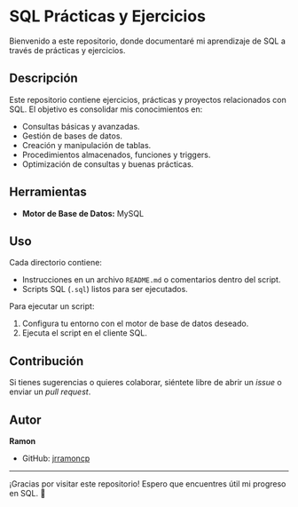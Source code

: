 # SQL Prácticas y Ejercicios

Bienvenido a este repositorio, donde documentaré mi aprendizaje de SQL a través de prácticas y ejercicios.

## Descripción

Este repositorio contiene ejercicios, prácticas y proyectos relacionados con SQL. El objetivo es consolidar mis conocimientos en:
- Consultas básicas y avanzadas.
- Gestión de bases de datos.
- Creación y manipulación de tablas.
- Procedimientos almacenados, funciones y triggers.
- Optimización de consultas y buenas prácticas.


## Herramientas

- **Motor de Base de Datos:** MySQL

## Uso

Cada directorio contiene:
- Instrucciones en un archivo `README.md` o comentarios dentro del script.
- Scripts SQL (`.sql`) listos para ser ejecutados.

Para ejecutar un script:
1. Configura tu entorno con el motor de base de datos deseado.
2. Ejecuta el script en el cliente SQL.

## Contribución

Si tienes sugerencias o quieres colaborar, siéntete libre de abrir un *issue* o enviar un *pull request*.

## Autor

**Ramon**
- GitHub: [jrramoncp](https://github.com/jrramoncp)

---

¡Gracias por visitar este repositorio! Espero que encuentres útil mi progreso en SQL. 🚀